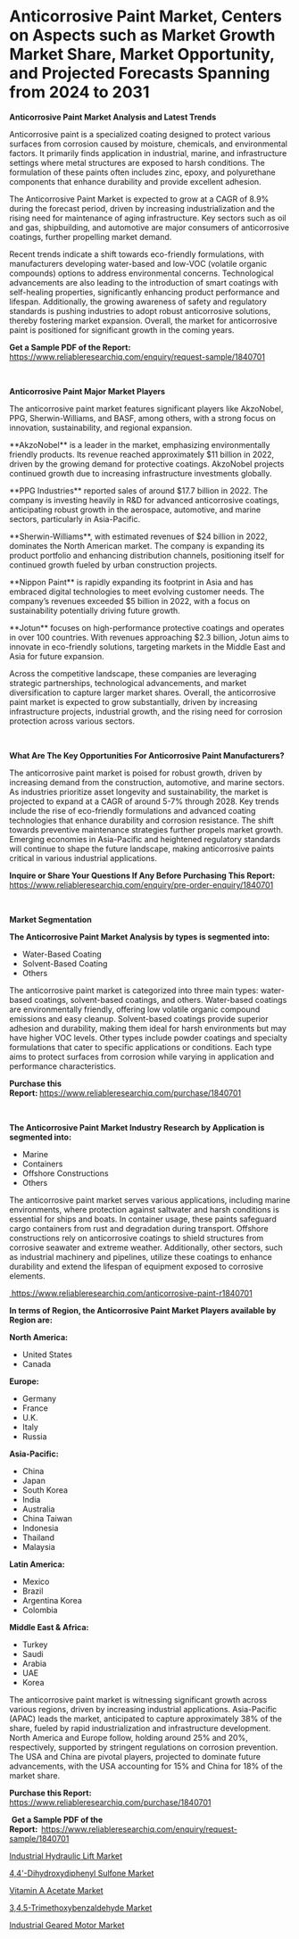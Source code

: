 <p><h1>Anticorrosive Paint Market, Centers on Aspects such as Market Growth Market Share, Market Opportunity, and Projected Forecasts Spanning from 2024 to 2031</h1></p><p><strong>Anticorrosive Paint Market Analysis and Latest Trends</strong></p>
<p><p>Anticorrosive paint is a specialized coating designed to protect various surfaces from corrosion caused by moisture, chemicals, and environmental factors. It primarily finds application in industrial, marine, and infrastructure settings where metal structures are exposed to harsh conditions. The formulation of these paints often includes zinc, epoxy, and polyurethane components that enhance durability and provide excellent adhesion.</p><p>The Anticorrosive Paint Market is expected to grow at a CAGR of 8.9% during the forecast period, driven by increasing industrialization and the rising need for maintenance of aging infrastructure. Key sectors such as oil and gas, shipbuilding, and automotive are major consumers of anticorrosive coatings, further propelling market demand. </p><p>Recent trends indicate a shift towards eco-friendly formulations, with manufacturers developing water-based and low-VOC (volatile organic compounds) options to address environmental concerns. Technological advancements are also leading to the introduction of smart coatings with self-healing properties, significantly enhancing product performance and lifespan. Additionally, the growing awareness of safety and regulatory standards is pushing industries to adopt robust anticorrosive solutions, thereby fostering market expansion. Overall, the market for anticorrosive paint is positioned for significant growth in the coming years.</p></p>
<p><strong>Get a Sample PDF of the Report:&nbsp;</strong> <a href="https://www.reliableresearchiq.com/enquiry/request-sample/1840701?utm_campaign=904&utm_medium=2&utm_source=Github&utm_content=ia&utm_term=16102024&utm_id=anticorrosive-paint">https://www.reliableresearchiq.com/enquiry/request-sample/1840701</a></p>
<p>&nbsp;</p>
<p><strong>Anticorrosive Paint Major Market Players</strong></p>
<p><p>The anticorrosive paint market features significant players like AkzoNobel, PPG, Sherwin-Williams, and BASF, among others, with a strong focus on innovation, sustainability, and regional expansion.</p><p>**AkzoNobel** is a leader in the market, emphasizing environmentally friendly products. Its revenue reached approximately $11 billion in 2022, driven by the growing demand for protective coatings. AkzoNobel projects continued growth due to increasing infrastructure investments globally.</p><p>**PPG Industries** reported sales of around $17.7 billion in 2022. The company is investing heavily in R&D for advanced anticorrosive coatings, anticipating robust growth in the aerospace, automotive, and marine sectors, particularly in Asia-Pacific.</p><p>**Sherwin-Williams**, with estimated revenues of $24 billion in 2022, dominates the North American market. The company is expanding its product portfolio and enhancing distribution channels, positioning itself for continued growth fueled by urban construction projects.</p><p>**Nippon Paint** is rapidly expanding its footprint in Asia and has embraced digital technologies to meet evolving customer needs. The company’s revenues exceeded $5 billion in 2022, with a focus on sustainability potentially driving future growth.</p><p>**Jotun** focuses on high-performance protective coatings and operates in over 100 countries. With revenues approaching $2.3 billion, Jotun aims to innovate in eco-friendly solutions, targeting markets in the Middle East and Asia for future expansion.</p><p>Across the competitive landscape, these companies are leveraging strategic partnerships, technological advancements, and market diversification to capture larger market shares. Overall, the anticorrosive paint market is expected to grow substantially, driven by increasing infrastructure projects, industrial growth, and the rising need for corrosion protection across various sectors.</p></p>
<p>&nbsp;</p>
<p><strong>What Are The Key Opportunities For Anticorrosive Paint Manufacturers?</strong></p>
<p><p>The anticorrosive paint market is poised for robust growth, driven by increasing demand from the construction, automotive, and marine sectors. As industries prioritize asset longevity and sustainability, the market is projected to expand at a CAGR of around 5-7% through 2028. Key trends include the rise of eco-friendly formulations and advanced coating technologies that enhance durability and corrosion resistance. The shift towards preventive maintenance strategies further propels market growth. Emerging economies in Asia-Pacific and heightened regulatory standards will continue to shape the future landscape, making anticorrosive paints critical in various industrial applications.</p></p>
<p><strong>Inquire or Share Your Questions If Any Before Purchasing This Report:</strong> <a href="https://www.reliableresearchiq.com/enquiry/pre-order-enquiry/1840701?utm_campaign=904&utm_medium=2&utm_source=Github&utm_content=ia&utm_term=16102024&utm_id=anticorrosive-paint">https://www.reliableresearchiq.com/enquiry/pre-order-enquiry/1840701</a></p>
<p>&nbsp;</p>
<p><strong>Market Segmentation</strong></p>
<p><strong>The Anticorrosive Paint Market Analysis by types is segmented into:</strong></p>
<p><ul><li>Water-Based Coating</li><li>Solvent-Based Coating</li><li>Others</li></ul></p>
<p><p>The anticorrosive paint market is categorized into three main types: water-based coatings, solvent-based coatings, and others. Water-based coatings are environmentally friendly, offering low volatile organic compound emissions and easy cleanup. Solvent-based coatings provide superior adhesion and durability, making them ideal for harsh environments but may have higher VOC levels. Other types include powder coatings and specialty formulations that cater to specific applications or conditions. Each type aims to protect surfaces from corrosion while varying in application and performance characteristics.</p></p>
<p><strong>Purchase this Report:&nbsp;</strong><a href="https://www.reliableresearchiq.com/purchase/1840701?utm_campaign=904&utm_medium=2&utm_source=Github&utm_content=ia&utm_term=16102024&utm_id=anticorrosive-paint">https://www.reliableresearchiq.com/purchase/1840701</a></p>
<p>&nbsp;</p>
<p><strong>The Anticorrosive Paint Market Industry Research by Application is segmented into:</strong></p>
<p><ul><li>Marine</li><li>Containers</li><li>Offshore Constructions</li><li>Others</li></ul></p>
<p><p>The anticorrosive paint market serves various applications, including marine environments, where protection against saltwater and harsh conditions is essential for ships and boats. In container usage, these paints safeguard cargo containers from rust and degradation during transport. Offshore constructions rely on anticorrosive coatings to shield structures from corrosive seawater and extreme weather. Additionally, other sectors, such as industrial machinery and pipelines, utilize these coatings to enhance durability and extend the lifespan of equipment exposed to corrosive elements.</p></p>
<p><a href="https://www.reliableresearchiq.com/anticorrosive-paint-r1840701?utm_campaign=904&utm_medium=2&utm_source=Github&utm_content=ia&utm_term=16102024&utm_id=anticorrosive-paint">&nbsp;https://www.reliableresearchiq.com/anticorrosive-paint-r1840701</a></p>
<p><strong>In terms of Region, the Anticorrosive Paint Market Players available by Region are:</strong></p>
<p>
    <p> <strong> North America: </strong>
        <ul>
            <li>United States</li>
            <li>Canada</li>
        </ul>
        </p> 
    <p> <strong> Europe: </strong>
        <ul>
            <li>Germany</li>
            <li>France</li>
            <li>U.K.</li>
            <li>Italy</li>
            <li>Russia</li>
        </ul>
        </p> 
    <p> <strong> Asia-Pacific: </strong>
        <ul>
            <li>China</li>
            <li>Japan</li>
            <li>South Korea</li>
            <li>India</li>
            <li>Australia</li>
            <li>China Taiwan</li>
            <li>Indonesia</li>
            <li>Thailand</li>
            <li>Malaysia</li>
        </ul>
        </p> 
    <p> <strong> Latin America: </strong>
        <ul>
            <li>Mexico</li>
            <li>Brazil</li>
            <li>Argentina Korea</li>
            <li>Colombia</li>
        </ul>
        </p> 
    <p> <strong> Middle East & Africa: </strong>
        <ul>
            <li>Turkey</li>
            <li>Saudi</li>
            <li>Arabia</li>
            <li>UAE</li>
            <li>Korea</li>
        </ul>
    </p>
    </p>
<p><p>The anticorrosive paint market is witnessing significant growth across various regions, driven by increasing industrial applications. Asia-Pacific (APAC) leads the market, anticipated to capture approximately 38% of the share, fueled by rapid industrialization and infrastructure development. North America and Europe follow, holding around 25% and 20%, respectively, supported by stringent regulations on corrosion prevention. The USA and China are pivotal players, projected to dominate future advancements, with the USA accounting for 15% and China for 18% of the market share.</p></p>
<p><strong>Purchase this Report: </strong><a href="https://www.reliableresearchiq.com/purchase/1840701?utm_campaign=904&utm_medium=2&utm_source=Github&utm_content=ia&utm_term=16102024&utm_id=anticorrosive-paint">https://www.reliableresearchiq.com/purchase/1840701</a></p>
<p>&nbsp;<strong>Get a Sample PDF of the Report:&nbsp;&nbsp;</strong><a href="https://www.reliableresearchiq.com/enquiry/request-sample/1840701?utm_campaign=904&utm_medium=2&utm_source=Github&utm_content=ia&utm_term=16102024&utm_id=anticorrosive-paint">https://www.reliableresearchiq.com/enquiry/request-sample/1840701</a></p>
<p><strong></strong></p>
<p><p><a href="https://issuu.com/reportprime-2/docs/industrial-hydraulic-lift-market-si_6246f97fcb14b6?utm_campaign=904&utm_medium=2&utm_source=Github&utm_content=ia&utm_term=16102024&utm_id=anticorrosive-paint">Industrial Hydraulic Lift Market</a></p><p><a href="https://github.com/yoshih12/Market-Research-Report-List-4/blob/main/44-dihydroxydiphenyl-sulfone-market.md?utm_campaign=904&utm_medium=2&utm_source=Github&utm_content=ia&utm_term=16102024&utm_id=anticorrosive-paint">4,4'-Dihydroxydiphenyl Sulfone Market</a></p><p><a href="https://www.linkedin.com/pulse/opportunities-challenges-vitamin-acetate-market-strategic-insights-afayc?utm_campaign=904&utm_medium=2&utm_source=Github&utm_content=ia&utm_term=16102024&utm_id=anticorrosive-paint">Vitamin A Acetate Market</a></p><p><a href="https://github.com/cydskenna/Market-Research-Report-List-1/blob/main/345-trimethoxybenzaldehyde-market.md?utm_campaign=904&utm_medium=2&utm_source=Github&utm_content=ia&utm_term=16102024&utm_id=anticorrosive-paint">3,4,5-Trimethoxybenzaldehyde Market</a></p><p><a href="https://issuu.com/reportprime-2/docs/industrial-geared-motor-market-size_765616bfa49747?utm_campaign=904&utm_medium=2&utm_source=Github&utm_content=ia&utm_term=16102024&utm_id=anticorrosive-paint">Industrial Geared Motor Market</a></p></p>
